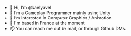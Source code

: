 - 👋 Hi, I’m @kaelyavel
- 🌱 I’m a Gameplay Programmer mainly using Unity
- 👀 I’m interested in Computer Graphics / Animation
- :round_pushpin: I'm based in France at the moment
- 📫 You can reach me out by mail, or through Github DMs. 
<!---
kaelyavel/kaelyavel is a ✨ special ✨ repository because its `README.md` (this file) appears on your GitHub profile.
You can click the Preview link to take a look at your changes.
--->

